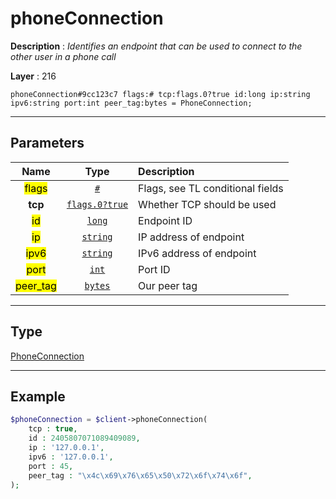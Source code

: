 # phoneConnection

**Description** : *Identifies an endpoint that can be used to connect to the other user in a phone call*

**Layer** : 216

```tl
phoneConnection#9cc123c7 flags:# tcp:flags.0?true id:long ip:string ipv6:string port:int peer_tag:bytes = PhoneConnection;
```

---

## Parameters

| Name | Type | Description |
| :---: | :---: | :--- |
| <mark>flags</mark> | [`#`](type/#) | Flags, see TL conditional fields |
| **tcp** | [`flags.0?true`](type/true) | Whether TCP should be used |
| <mark>id</mark> | [`long`](type/long) | Endpoint ID |
| <mark>ip</mark> | [`string`](type/string) | IP address of endpoint |
| <mark>ipv6</mark> | [`string`](type/string) | IPv6 address of endpoint |
| <mark>port</mark> | [`int`](type/int) | Port ID |
| <mark>peer_tag</mark> | [`bytes`](type/bytes) | Our peer tag |

---

## Type

[PhoneConnection](type/PhoneConnection)

---

## Example

```php
$phoneConnection = $client->phoneConnection(
	tcp : true,
	id : 2405807071089409089,
	ip : '127.0.0.1',
	ipv6 : '127.0.0.1',
	port : 45,
	peer_tag : "\x4c\x69\x76\x65\x50\x72\x6f\x74\x6f",
);
```